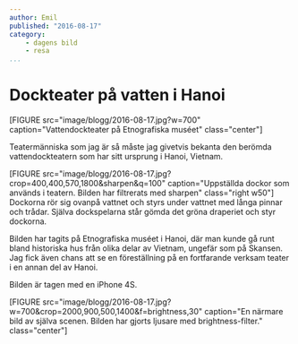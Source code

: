 ```yaml
---
author: Emil
published: "2016-08-17"
category:
    - dagens bild
    - resa
...
```

Dockteater på vatten i Hanoi
==================================

[FIGURE src="image/blogg/2016-08-17.jpg?w=700" caption="Vattendockteater på Etnografiska muséet" class="center"]

Teatermänniska som jag är så måste jag givetvis bekanta den berömda vattendockteatern som har sitt ursprung i Hanoi, Vietnam.

<!--more-->

[FIGURE src="image/blogg/2016-08-17.jpg?crop=400,400,570,1800&sharpen&q=100" caption="Uppställda dockor som används i teatern. Bilden har filtrerats med sharpen" class="right w50"]
Dockorna rör sig ovanpå vattnet och styrs under vattnet med långa pinnar och trådar. Själva dockspelarna står gömda det gröna draperiet och styr dockorna.

Bilden har tagits på Etnografiska muséet i Hanoi, där man kunde gå runt bland historiska hus från olika delar av Vietnam, ungefär som på Skansen. Jag fick även chans att se en föreställning på en fortfarande verksam teater i en annan del av Hanoi.

Bilden är tagen med en iPhone 4S.

[FIGURE src="image/blogg/2016-08-17.jpg?w=700&crop=2000,900,500,1400&f=brightness,30" caption="En närmare bild av själva scenen. Bilden har gjorts ljusare med brightness-filter." class="center"]
